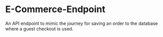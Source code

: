 # E-Commerce-Endpoint

An API endpoint to mimic the journey for saving an order to the database where a guest checkout is used.
